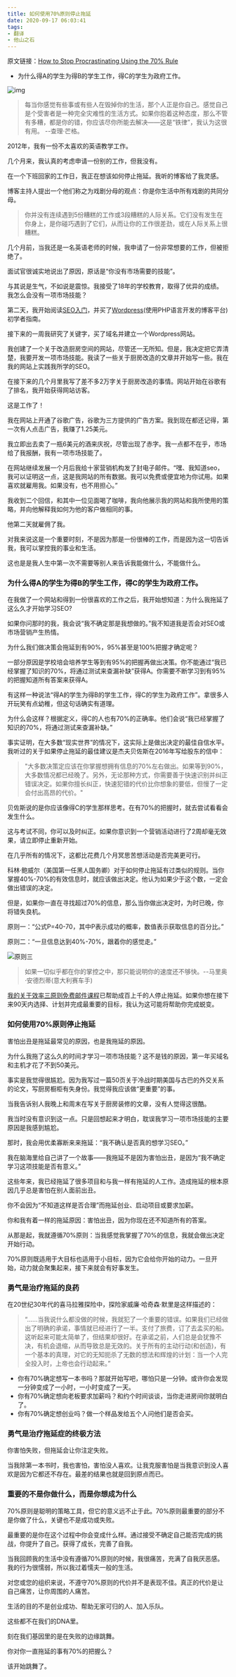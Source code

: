 ```yaml
---
title: 如何使用70%原则停止拖延
date: 2020-09-17 06:03:41
tags:
- 翻译
- 他山之石
---
```


原文链接：[How to Stop Procrastinating Using the 70% Rule](https://medium.com/@ctaylormpearson/how-to-stop-procrastinating-using-the-70-rule-f2f79c87c380)

- 为什么得A的学生为得B的学生工作，得C的学生为政府工作。

![img](https://blog-1254344224.cos.ap-nanjing.myqcloud.com/1_dQ0EMIizoK3VdQEdb75MMw.jpeg)
> 每当你感觉有些事或有些人在毁掉你的生活，那个人正是你自己。感觉自己是个受害者是一种完全灾难性的生活方式。如果你抱着这种态度，那么不管有多糟，都是你的错，你应该尽你所能去解决——这是“铁律”，我认为这很有用。 --查理·芒格。

2012年，我有一份不太喜欢的英语教学工作。

几个月来，我认真的考虑申请一份别的工作，但我没有。

在一个下班回家的工作日，我正在想该如何停止拖延。我听的博客给了我灵感。

博客主持人提出一个他们称之为戏剧分母的观点：你是你生活中所有戏剧的共同分母。

> 你并没有连续遇到5份糟糕的工作或3段糟糕的人际关系。它们没有发生在你身上，是你碰巧遇到了它们，从而让你的工作很差劲，或在人际关系上很糟糕。

几个月前，当我还是一名英语老师的时候，我申请了一份非常想要的工作，但被拒绝了。

面试官很诚实地说出了原因，原话是“你没有市场需要的技能”。

与其说是生气，不如说是震惊。我接受了18年的学校教育，取得了优异的成绩。我怎么会没有一项市场技能？

第二天，我开始阅读[SEO入门](https://moz.com/beginners-guide-to-seo)，并买了[Wordpress](https://cn.wordpress.org/)(使用PHP语言开发的博客平台)初学者指南。

接下来的一周我研究了关键字，买了域名并建立一个Wordpress网站。

我创建了一个关于改造厨房空间的网站，尽管还一无所知。但是，我决定把它弄清楚，我要开发一项市场技能。我读了一些关于厨房改造的文章并开始写一些。我在我的网站上实践我所学的SEO。

在接下来的几个月里我写了差不多2万字关于厨房改造的事情。网站开始在谷歌有了排名，我开始获得网站访客。

这是工作了！

我在网站上开通了谷歌广告，谷歌为三方提供的广告方案。我到现在都还记得，第一次有人点击广告，我赚了1.25美元。

我立即出去卖了一瓶6美元的酒来庆祝，尽管出现了赤字。我一点都不在乎，市场给了我报酬，我有一项市场技能了。

在网站继续发展一个月后我给十家营销机构发了封电子邮件。“嘿、我知道seo，我可以证明这一点，这是我网站的所有数据。我可以免费或便宜地为你试用。如果喜欢就雇用我。如果没有，也不用担心。”

我收到二个回信，和其中一位见面喝了咖啡，我向他展示我的网站和我所使用的策略，并向他解释我如何为他的客户做相同的事。

他第二天就雇佣了我。

对我来说这是一个重要时刻，不是因为那是一份很棒的工作，而是因为这一切告诉我，我可以掌控我的事业和生活。

这也是是我人生中第一次不需要等别人来告诉我能做什么，不能做什么。

### 为什么得A的学生为得B的学生工作，得C的学生为政府工作。

在我做了一个网站和得到一份很喜欢的工作之后，我开始想知道：为什么我拖延了这么久才开始学习SEO?

如果你问那时的我，我会说“我不确定那是我想做的。”我不知道我是否会对SEO或市场营销产生热情。

为什么我们做决策会拖延到有90%，95%甚至是100%把握才确定呢？

一部分原因是学校培会培养学生等到有95%的把握再做出决策。你不能通过“我已经掌握了知识的70%，将通过测试来查漏补缺”获得A。你需要不断学习到有95%的把握知道所有答案来获得A。

有这样一种说法“得A的学生为得B的学生工作，得C的学生为政府工作”。拿很多人开玩笑有点幼稚，但这句话确实有道理。

为什么会这样？根据定义，得C的人也有70%的正确率。他们会说“我已经掌握了知识的70%，将通过测试来查漏补缺。”

事实证明，在大多数“现实世界”的情况下，这实际上是做出决定的最佳自信水平。我听过的关于如果停止拖延的最佳建议是杰夫贝佐斯在2016年写给股东的信中：

> "大多数决策定应该在你掌握想拥有信息的70%左右做出。如果等到90%，大多数情况都已经晚了。另外，无论那种方式，你需要善于快速识别并纠正错误决定。如果你擅长纠正，快速犯错的代价比你想象的要低，但慢了一定会付出高昂的代价。"

贝佐斯说的是你应该像得C的学生那样思考。在有70%的把握时，就去尝试看看会发生什么。

这与考试不同，你可以及时纠正。如果你意识到一个营销活动进行了2周却毫无效果，请立即停止重新开始。

在几乎所有的情况下，这都比花费几个月冥思苦想活动是否完美更可行。

科林·鲍威尔（美国第一任黑人国务卿）对于如何停止拖延有过类似的规则。当你掌握40%-70%的有效信息时，就应该做出决定。他认为如果少于这个数，一定会做出错误的决定。

但是，如果你一直在寻找超过70%的信息，那么当你做出决定时，为时已晚，你将错失良机。

原则一：“公式P=40-70，其中P表示成功的概率，数值表示获取信息的百分比。”

原则二：“一旦信息达到40%-70%，跟着你的感觉走。”

![原则三](https://blog-1254344224.cos.ap-nanjing.myqcloud.com/0_Z0dgRxhdT7Bmb_AZ.png)

> 如果一切似乎都在你的掌控之中，那只能说明你的速度还不够快。--马里奥·安德烈蒂(意大利赛车手)

[我的关于效率三原则免费邮件课程](https://taylorpearson.me/freetee/)已帮助成百上千的人停止拖延。如果你想在接下来90天内选择、计划并完成最重要的目标，我认为这可能将帮助你完成蜕变。

### 如何使用70%原则停止拖延

害怕出丑是拖延最常见的原因，也是我拖延的原因。

为什么我拖了这么久的时间才学习一项市场技能？这不是钱的原因，第一年买域名和主机才花了不到50美元。

事实是我觉得很尴尬。因为我写过一篇50页关于冷战时期美国与古巴的外交关系的论文，写厨房橱柜有失身份。我觉得我应该做“更重要”的事。

当我告诉别人我晚上和周末在写关于厨房装修的文章，没有人觉得这很酷。

我当时没有意识到这一点。只是回想起来才明白，耽误我学习一项市场技能的主要原因是我感到尴尬。

那时，我会用优柔寡断来来拖延：“我不确认是否真的想学习SEO。”

我在脑海里给自己讲了一个故事——我拖延不是因为害怕出丑，是因为“我不确定学习这项技能是否有意义。”

这些年来，我已经拖延了很多项目和与我一样有拖延的人工作。造成拖延的根本原因几乎总是害怕在别人面前出丑。

你不会因为“不知道这样是否合理”而拖延创业、启动项目或要求加薪。

你和我有着一样的拖延原因：害怕出丑，因为你现在还不知道所有的答案。

从那是起，我就遵循70%原则：当我感觉我掌握了70%的信息，我就会做出决定开始行动。

70%原则既适用于大目标也适用于小目标，因为它会给你开始的动力。一旦开始，动力就会聚集起来，接下来就会有好事发生。

### 勇气是治疗拖延的良药

在20世纪30年代的喜马拉雅探险中，探险家威廉·哈奇森·默里是这样描述的：

> “……当我说什么都没做的时候，我就犯了一个重要的错误。如果我们已经做出了明确的承诺，事情就已经进行了一半。支付了旅费，订了去孟买的船。这听起来可能太简单了，但结果却很好。在承诺之前，人们总是会犹豫不决，有机会退缩，从而导致总是无效的。关于所有的主动行动(和创造)，有一个基本的真理，对它的无知扼杀了无数的想法和辉煌的计划：当一个人完全投入时，上帝也会行动起来。”

* 你有70%确定想写一本书吗？那就开始写吧，哪怕只是一分钟。或许你会发现一分钟变成了一小时，一小时变成了一天。
* 你有70%确定想向老板要求加薪吗？和约个时间谈谈，当你走进房间你就明白了。
* 你有70%确定想创业吗？做一个样品发给五个人问他们是否会买。

### 勇气是治疗拖延症的终极方法

你害怕失败，但拖延会让你注定失败。

当我除第一本书时，我也害怕，害怕没人喜欢。让我克服害怕是当我意识到没人喜欢是因为它都还不存在。最差的结果也就是回到原点而已。

### 重要的不是你做什么，而是你想成为什么

70%原则是聪明的策略工具，但它的意义远不止于此。70%原则最重要的部分不是你做了什么，关键也不是成功或失败。

最重要的是你在这个过程中你会变成什么样。通过接受不确定自己能否完成的挑战，你提升了自己。获得了成长，完善了自我。

当我回顾我的生活中没有遵循70%原则的时候，我很痛苦，充满了自我厌恶感。我的行为很懦弱，所以我过着懦夫一般的生活。

对您或您的组织来说，不遵守70%原则的代价并不是表现不佳。真正的代价是让自己痛苦，让你周围的人痛苦。

生活的目的不是创业成功、帮助无家可归的人、加入乐队。

这些都不在我们的DNA里。

刻在我们基因里的是在失败的边缘跳舞。

你对你一直拖延的事有70%的把握么？

该开始跳舞了。